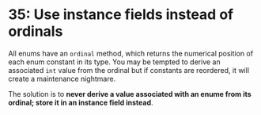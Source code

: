 # 35: Use instance fields instead of ordinals

All enums have an `ordinal` method, which returns the numerical position of each enum constant in its type. You may be tempted to derive an associated `int` value from the ordinal but if constants are reordered, it will create a maintenance nightmare.

The solution is to **never derive a value associated with an enume from its ordinal; store it in an instance field instead**.
